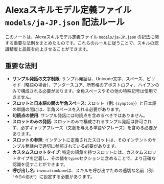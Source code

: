 # Alexaスキルモデル定義ファイル `models/ja-JP.json` 記法ルール

このノートは、Alexaスキルモデル定義ファイル [`models/ja-JP.json`](models/ja-JP.json) の記法に関する重要な法則をまとめたものです。これらのルールに従うことで、スキルの認識精度と品質を向上させることができます。

## 重要な法則

*   **サンプル発話の文字制限**: サンプル発話は、Unicode文字、スペース、ピリオド（略語の場合）、アンダースコア、所有格のアポストロフィ、ハイフンのみで構成される必要があります。全角スペースやその他の特殊記号は使用できません。
*   **スロットと日本語の間の半角スペース**: スロット（例: `{symptom}`）と日本語の単語の間には、半角スペースを入れる必要があります。
*   **句読点の使用**: サンプル発話には句読点を含めるべきではありません。
*   **スロットのみの発話**: スロットのみで構成されるサンプル発話は許可されず、必ずキャリアフレーズ（文脈を与える単語やフレーズ）を含める必要があります。
*   **スロットの参照**: インテントに定義されたスロットは、そのインテントのサンプル発話内で適切に参照されている必要があります。
*   **カスタムスロットタイプ**: 特定の語彙を持つスロットには、カスタムスロットタイプを定義し、その値を`types`セクションに含めることで、より正確な認識を促すことができます。
*   **呼び出し名**: `invocationName`は、スキルを呼び出すための適切な名前（例: `"今日の症状"`）に設定する必要があります。